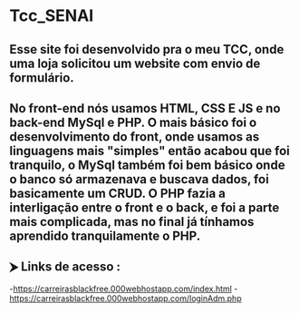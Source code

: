 # Tcc_SENAI

## Esse site foi desenvolvido pra o meu TCC, onde uma loja solicitou um website com envio de formulário.

## No front-end nós usamos HTML, CSS E JS e no back-end MySql e PHP. O mais básico foi o desenvolvimento do front, onde usamos as linguagens mais "simples" então acabou que foi tranquilo, o MySql também foi bem básico onde o banco só armazenava e buscava dados, foi basicamente um CRUD. O PHP fazia a interligação entre o front e o back, e foi a parte mais complicada, mas no final já tínhamos aprendido tranquilamente o PHP.

## ⮞ Links de acesso :

 -https://carreirasblackfree.000webhostapp.com/index.html
 -https://carreirasblackfree.000webhostapp.com/loginAdm.php
 
 #


